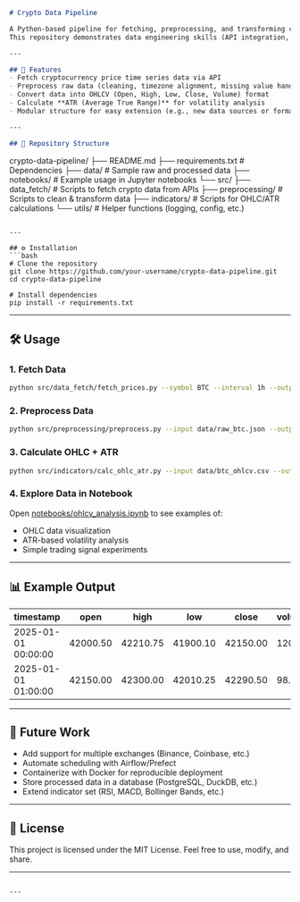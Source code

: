 
```markdown
# Crypto Data Pipeline

A Python-based pipeline for fetching, preprocessing, and transforming cryptocurrency price data into structured OHLCV format.
This repository demonstrates data engineering skills (API integration, preprocessing, and reproducible workflows) as part of a broader crypto analysis portfolio.

---

## 🚀 Features
- Fetch cryptocurrency price time series data via API
- Preprocess raw data (cleaning, timezone alignment, missing value handling)
- Convert data into OHLCV (Open, High, Low, Close, Volume) format
- Calculate **ATR (Average True Range)** for volatility analysis
- Modular structure for easy extension (e.g., new data sources or formats)

---

## 📂 Repository Structure
```

crypto-data-pipeline/
├── README.md
├── requirements.txt        # Dependencies
├── data/                   # Sample raw and processed data
├── notebooks/              # Example usage in Jupyter notebooks
└── src/
├── data\_fetch/         # Scripts to fetch crypto data from APIs
├── preprocessing/      # Scripts to clean & transform data
├── indicators/         # Scripts for OHLC/ATR calculations
└── utils/              # Helper functions (logging, config, etc.)

````

---

## ⚙️ Installation
```bash
# Clone the repository
git clone https://github.com/your-username/crypto-data-pipeline.git
cd crypto-data-pipeline

# Install dependencies
pip install -r requirements.txt
````

---

## 🛠 Usage

### 1. Fetch Data

```bash
python src/data_fetch/fetch_prices.py --symbol BTC --interval 1h --output data/raw_btc.json
```

### 2. Preprocess Data

```bash
python src/preprocessing/preprocess.py --input data/raw_btc.json --output data/btc_ohlcv.csv
```

### 3. Calculate OHLC + ATR

```bash
python src/indicators/calc_ohlc_atr.py --input data/btc_ohlcv.csv --output data/btc_ohlc_atr.csv --atr_period 14
```

### 4. Explore Data in Notebook

Open [notebooks/ohlcv\_analysis.ipynb](notebooks/ohlcv_analysis.ipynb) to see examples of:

* OHLC data visualization
* ATR-based volatility analysis
* Simple trading signal experiments

---

## 📊 Example Output

| timestamp           | open     | high     | low      | close    | volume | atr\_14 |
| ------------------- | -------- | -------- | -------- | -------- | ------ | ------- |
| 2025-01-01 00:00:00 | 42000.50 | 42210.75 | 41900.10 | 42150.00 | 120.35 | 350.42  |
| 2025-01-01 01:00:00 | 42150.00 | 42300.00 | 42010.25 | 42290.50 | 98.44  | 365.18  |

---

## 🔮 Future Work

* Add support for multiple exchanges (Binance, Coinbase, etc.)
* Automate scheduling with Airflow/Prefect
* Containerize with Docker for reproducible deployment
* Store processed data in a database (PostgreSQL, DuckDB, etc.)
* Extend indicator set (RSI, MACD, Bollinger Bands, etc.)

---

## 📜 License

This project is licensed under the MIT License.
Feel free to use, modify, and share.

---

```

---

